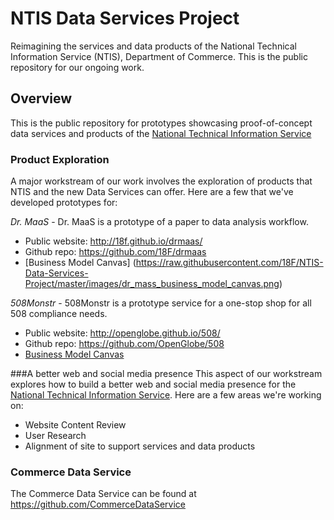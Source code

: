 # NTIS Data Services Project
Reimagining the services and data products of the National Technical Information Service (NTIS), Department of Commerce.  This is the public repository for our ongoing work.

## Overview
This is the public repository for prototypes showcasing proof-of-concept data services and products of the [National Technical Information Service](https://www.ntis.gov/)

### Product Exploration
A major workstream of our work involves the exploration of products that NTIS and the new Data Services can offer. Here are a few that we've developed prototypes for:

*Dr. MaaS* - Dr. MaaS is a prototype of a paper to data analysis workflow.  
+ Public website: http://18f.github.io/drmaas/
+ Github repo: https://github.com/18F/drmaas
+ [Business Model Canvas] (https://raw.githubusercontent.com/18F/NTIS-Data-Services-Project/master/images/dr_mass_business_model_canvas.png)

*508Monstr* - 508Monstr is a prototype service for a one-stop shop for all 508 compliance needs.
+ Public website: http://openglobe.github.io/508/
+ Github repo: https://github.com/OpenGlobe/508
+ [Business Model Canvas](https://raw.githubusercontent.com/18F/NTIS-Data-Services-Project/master/images/508_business_model_canvas.png)

###A better web and social media presence
This aspect of our workstream explores how to build a better web and social media presence for the [National Technical Information Service](https://www.ntis.gov/).  Here are a few areas we're working on:

+ Website Content Review
+ User Research
+ Alignment of site to support services and data products

### Commerce Data Service
The Commerce Data Service can be found at https://github.com/CommerceDataService
